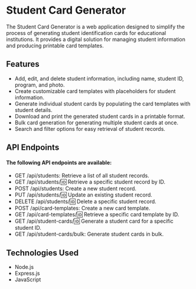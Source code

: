 # Student Card Generator

The Student Card Generator is a web application designed to simplify the process of generating student identification cards for educational institutions. It provides a digital solution for managing student information and producing printable card templates.


## Features

- Add, edit, and delete student information, including name, student ID, program, and photo.
- Create customizable card templates with placeholders for student information.
- Generate individual student cards by populating the card templates with student details.
- Download and print the generated student cards in a printable format.
- Bulk card generation for generating multiple student cards at once.
- Search and filter options for easy retrieval of student records.

## API Endpoints
#### The following API endpoints are available:
- GET /api/students: Retrieve a list of all student records.
- GET /api/students/:id: Retrieve a specific student record by ID.
- POST /api/students: Create a new student record.
- PUT /api/students/:id: Update an existing student record.
- DELETE /api/students/:id: Delete a specific student record.
- POST /api/card-templates: Create a new card template.
- GET /api/card-templates/:id: Retrieve a specific card template by ID.
- GET /api/student-cards/:id: Generate a student card for a specific student ID.
- GET /api/student-cards/bulk: Generate student cards in bulk.

## Technologies Used
- Node.js
- Express.js
- JavaScript